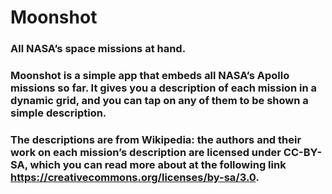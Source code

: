 # Moonshot

### All NASA’s space missions at hand.

### Moonshot is a simple app that embeds all NASA’s Apollo missions so far. It gives you a description of each mission in a dynamic grid, and you can tap on any of them to be shown a simple description.

### The descriptions are from Wikipedia: the authors and their work on each mission’s description are licensed under CC-BY-SA, which you can read more about at the following link https://creativecommons.org/licenses/by-sa/3.0.
